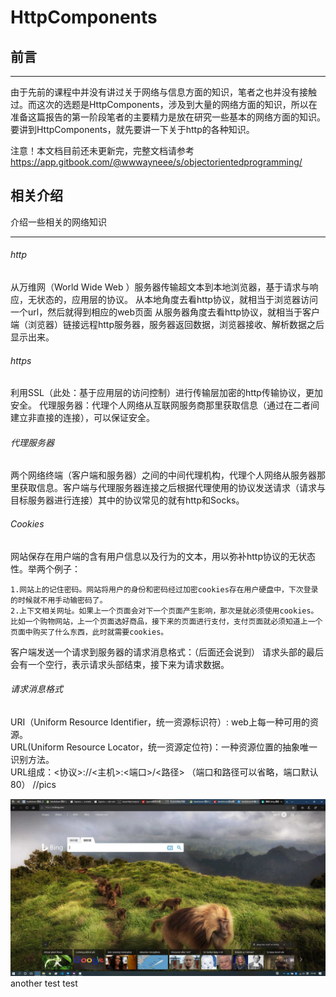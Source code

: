 # HttpComponents

## 前言
---

由于先前的课程中并没有讲过关于网络与信息方面的知识，笔者之也并没有接触过。而这次的选题是HttpComponents，涉及到大量的网络方面的知识，所以在准备这篇报告的第一阶段笔者的主要精力是放在研究一些基本的网络方面的知识。要讲到HttpComponents，就先要讲一下关于http的各种知识。

注意！本文档目前还未更新完，完整文档请参考 https://app.gitbook.com/@wwwayneee/s/objectorientedprogramming/

## 相关介绍
介绍一些相关的网络知识  

---

###### http
从万维网（World Wide Web ）服务器传输超文本到本地浏览器，基于请求与响应，无状态的，应用层的协议。
从本地角度去看http协议，就相当于浏览器访问一个url，然后就得到相应的web页面
从服务器角度去看http协议，就相当于客户端（浏览器）链接远程http服务器，服务器返回数据，浏览器接收、解析数据之后显示出来。
###### https
利用SSL（此处：基于应用层的访问控制）进行传输层加密的http传输协议，更加安全。 
代理服务器：代理个人网络从互联网服务商那里获取信息（通过在二者间建立非直接的连接），可以保证安全。
###### 代理服务器
两个网络终端（客户端和服务器）之间的中间代理机构，代理个人网络从服务器那里获取信息。客户端与代理服务器连接之后根据代理使用的协议发送请求（请求与目标服务器进行连接）其中的协议常见的就有http和Socks。
###### Cookies
网站保存在用户端的含有用户信息以及行为的文本，用以弥补http协议的无状态性。举两个例子：  

	1.网站上的记住密码。网站将用户的身份和密码经过加密cookies存在用户硬盘中，下次登录的时候就不用手动输密码了。
	2.上下文相关网址。如果上一个页面会对下一个页面产生影响，那次是就必须使用cookies。比如一个购物网站，上一个页面选好商品，接下来的页面进行支付，支付页面就必须知道上一个页面中购买了什么东西，此时就需要cookies。

客户端发送一个请求到服务器的请求消息格式：（后面还会说到） 请求头部的最后会有一个空行，表示请求头部结束，接下来为请求数据。  


###### 请求消息格式

URI（Uniform Resource Identifier，统一资源标识符）: web上每一种可用的资源。  
URL(Uniform Resource Locator，统一资源定位符)：一种资源位置的抽象唯一识别方法。  
URL组成：<协议>://<主机>:<端口>/<路径> （端口和路径可以省略，端口默认80）
//pics

![just test](https://raw.githubusercontent.com/wwwayneee/Java/master/Report/pics/1.png)
another test
test